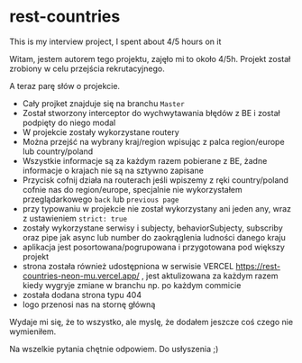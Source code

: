 # rest-countries

This is my interview project, I spent about 4/5 hours on it

Witam, jestem autorem tego projektu, zajęło mi to około 4/5h. Projekt został zrobiony w celu przejścia rekrutacyjnego.

A teraz parę słów o projekcie.

- Cały projket znajduje się na branchu `Master`
- Został stworzony interceptor do wychwytawania błędów z BE i został podpięty do niego modal
- W projekcie zostały wykorzystane routery
- Można przejść na wybrany kraj/region wpisując z palca region/europe lub country/poland
- Wszystkie informacje są za każdym razem pobierane z BE, żadne informacje o krajach nie są na sztywno zapisane
- Przycisk cofnij działa na routerach jeśli wpiszemy z ręki country/poland cofnie nas do region/europe, specjalnie nie
  wykorzystałem przeglądarkowego `back` lub `previous page`
- przy typowaniu w projekcie nie został wykorzystany ani jeden any, wraz z ustawieniem `strict: true`
- zostały wykorzystane serwisy i subjecty, behaviorSubjecty, subscriby oraz pipe jak async lub number do zaokrąglenia
  ludności danego kraju
- aplikacja jest posortowana/pogrupowana i przygotowana pod większy projekt
- strona została również udostępniona w serwisie VERCEL https://rest-countries-neon-mu.vercel.app/ , jest aktulizowana za każdym razem kiedy wygryje zmiane w branchu np. po każdym commicie
- została dodana strona typu 404
- logo przenosi nas na stornę główną

Wydaje mi się, że to wszystko, ale myslę, że dodałem jeszcze coś czego nie wymieniłem.

Na wszelkie pytania chętnie odpowiem. Do usłyszenia ;)
